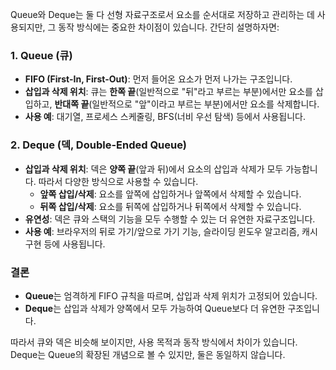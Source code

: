 Queue와 Deque는 둘 다 선형 자료구조로서 요소를 순서대로 저장하고 관리하는 데 사용되지만, 그 동작 방식에는 중요한 차이점이 있습니다. 간단히 설명하자면:

### 1. Queue (큐)
- **FIFO (First-In, First-Out)**: 먼저 들어온 요소가 먼저 나가는 구조입니다. 
- **삽입과 삭제 위치**: 큐는 **한쪽 끝**(일반적으로 "뒤"라고 부르는 부분)에서만 요소를 삽입하고, **반대쪽 끝**(일반적으로 "앞"이라고 부르는 부분)에서만 요소를 삭제합니다.
- **사용 예**: 대기열, 프로세스 스케줄링, BFS(너비 우선 탐색) 등에서 사용됩니다.

### 2. Deque (덱, Double-Ended Queue)
- **삽입과 삭제 위치**: 덱은 **양쪽 끝**(앞과 뒤)에서 요소의 삽입과 삭제가 모두 가능합니다. 따라서 다양한 방식으로 사용할 수 있습니다.
  - **앞쪽 삽입/삭제**: 요소를 앞쪽에 삽입하거나 앞쪽에서 삭제할 수 있습니다.
  - **뒤쪽 삽입/삭제**: 요소를 뒤쪽에 삽입하거나 뒤쪽에서 삭제할 수 있습니다.
- **유연성**: 덱은 큐와 스택의 기능을 모두 수행할 수 있는 더 유연한 자료구조입니다.
- **사용 예**: 브라우저의 뒤로 가기/앞으로 가기 기능, 슬라이딩 윈도우 알고리즘, 캐시 구현 등에 사용됩니다.

### 결론
- **Queue**는 엄격하게 FIFO 규칙을 따르며, 삽입과 삭제 위치가 고정되어 있습니다.
- **Deque**는 삽입과 삭제가 양쪽에서 모두 가능하여 Queue보다 더 유연한 구조입니다.

따라서 큐와 덱은 비슷해 보이지만, 사용 목적과 동작 방식에서 차이가 있습니다. Deque는 Queue의 확장된 개념으로 볼 수 있지만, 둘은 동일하지 않습니다.